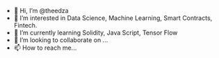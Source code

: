 - 👋 Hi, I’m @theedza
- 👀 I’m interested in Data Science, Machine Learning, Smart Contracts, Fintech.
- 🌱 I’m currently learning Solidity, Java Script, Tensor Flow
- 💞️ I’m looking to collaborate on ...
- 📫 How to reach me...

<!---
theedza/theedza is a ✨ special ✨ repository because its `README.md` (this file) appears on your GitHub profile.
You can click the Preview link to take a look at your changes.
--->

